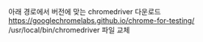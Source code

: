 아래 경로에서 버전에 맞는 chromedriver 다운로드
https://googlechromelabs.github.io/chrome-for-testing/
/usr/local/bin/chromedriver 파일 교체
